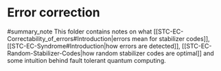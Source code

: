 # Error correction
#summary_note
This folder contains notes on what [[STC-EC-Correctability_of_errors#Introduction|errors mean for stabilizer codes]], [[STC-EC-Syndrome#Introduction|how errors are detected]], [[STC-EC-Random-Stabilizer-Codes|how random stabilizer codes are optimal]] and some intuition behind fault tolerant quantum computing.